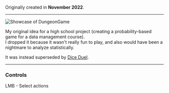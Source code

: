 Originally created in **November 2022**.

---

![Showcase of DungeonGame](https://github.com/Klehrik/DungeonGame/assets/78520710/d55333fc-7c92-41c3-b016-9856b20faff7)


My original idea for a high school project (creating a probability-based game for a data management course).  
I dropped it because it wasn't really fun to play, and also would have been a nightmare to analyze statistically.

It was instead superseded by [Dice Duel](https://klehrik.itch.io/dice-duel).

---

### Controls

LMB - Select actions
